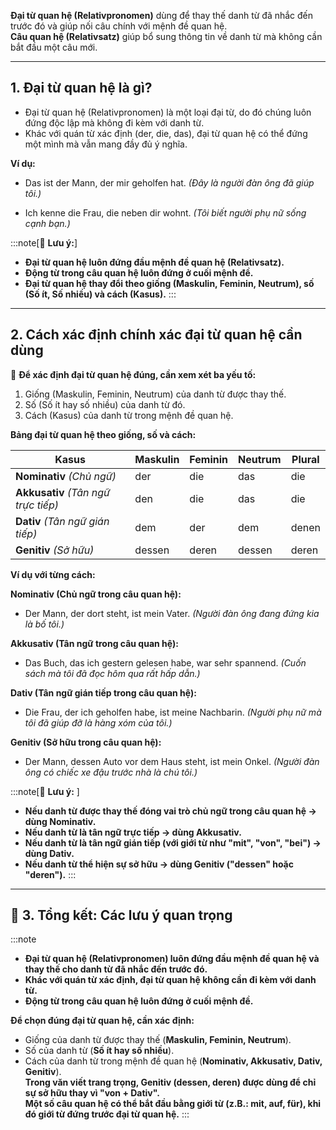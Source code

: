 
**Đại từ quan hệ (Relativpronomen)** dùng để thay thế danh từ đã nhắc đến trước đó và giúp nối câu chính với mệnh đề quan hệ.  
**Câu quan hệ (Relativsatz)** giúp bổ sung thông tin về danh từ mà không cần bắt đầu một câu mới.

---

## **1. Đại từ quan hệ là gì?**

- Đại từ quan hệ (Relativpronomen) là một loại đại từ, do đó chúng luôn đứng độc lập mà không đi kèm với danh từ.  
- Khác với quán từ xác định (der, die, das), đại từ quan hệ có thể đứng một mình mà vẫn mang đầy đủ ý nghĩa.

**Ví dụ:**

- Das ist der Mann, der mir geholfen hat. 
	_(Đây là người đàn ông đã giúp tôi.)_

- Ich kenne die Frau, die neben dir wohnt. 
	_(Tôi biết người phụ nữ sống cạnh bạn.)_

:::note[📌 **Lưu ý:**]
  - **Đại từ quan hệ luôn đứng đầu mệnh đề quan hệ (Relativsatz).**  
  - **Động từ trong câu quan hệ luôn đứng ở cuối mệnh đề.**  
  - **Đại từ quan hệ thay đổi theo giống (Maskulin, Feminin, Neutrum), số (Số ít, Số nhiều) và cách (Kasus).**
:::

---

## **2. Cách xác định chính xác đại từ quan hệ cần dùng**

📌 **Để xác định đại từ quan hệ đúng, cần xem xét ba yếu tố:**  

1. Giống (Maskulin, Feminin, Neutrum) của danh từ được thay thế.  
2. Số (Số ít hay số nhiều) của danh từ đó.  
3. Cách (Kasus) của danh từ trong mệnh đề quan hệ.

**Bảng đại từ quan hệ theo giống, số và cách:**

|**Kasus**|**Maskulin**|**Feminin**|**Neutrum**|**Plural**|
|---|---|---|---|---|
|**Nominativ** _(Chủ ngữ)_|der|die|das|die|
|**Akkusativ** _(Tân ngữ trực tiếp)_|den|die|das|die|
|**Dativ** _(Tân ngữ gián tiếp)_|dem|der|dem|denen|
|**Genitiv** _(Sở hữu)_|dessen|deren|dessen|deren|

**Ví dụ với từng cách:**

**Nominativ (Chủ ngữ trong câu quan hệ):**

- Der Mann, der dort steht, ist mein Vater. 
	_(Người đàn ông đang đứng kia là bố tôi.)_

**Akkusativ (Tân ngữ trong câu quan hệ):**

- Das Buch, das ich gestern gelesen habe, war sehr spannend. 
	_(Cuốn sách mà tôi đã đọc hôm qua rất hấp dẫn.)_

**Dativ (Tân ngữ gián tiếp trong câu quan hệ):**

- Die Frau, der ich geholfen habe, ist meine Nachbarin.
	_(Người phụ nữ mà tôi đã giúp đỡ là hàng xóm của tôi.)_

**Genitiv (Sở hữu trong câu quan hệ):**

- Der Mann, dessen Auto vor dem Haus steht, ist mein Onkel. 
	_(Người đàn ông có chiếc xe đậu trước nhà là chú tôi.)_

:::note[📌 **Lưu ý:** ]
  - **Nếu danh từ được thay thế đóng vai trò chủ ngữ trong câu quan hệ → dùng Nominativ.**  
  - **Nếu danh từ là tân ngữ trực tiếp → dùng Akkusativ.**  
  - **Nếu danh từ là tân ngữ gián tiếp (với giới từ như "mit", "von", "bei") → dùng Dativ.**  
  - **Nếu danh từ thể hiện sự sở hữu → dùng Genitiv ("dessen" hoặc "deren").**
:::

---
## **🎯 3. Tổng kết: Các lưu ý quan trọng**

:::note
  - **Đại từ quan hệ (Relativpronomen) luôn đứng đầu mệnh đề quan hệ và thay thế cho danh từ đã nhắc đến trước đó.**  
  - **Khác với quán từ xác định, đại từ quan hệ không cần đi kèm với danh từ.**  
  - **Động từ trong câu quan hệ luôn đứng ở cuối mệnh đề.**  
  
  **Để chọn đúng đại từ quan hệ, cần xác định:**

- Giống của danh từ được thay thế (**Maskulin, Feminin, Neutrum**).
- Số của danh từ (**Số ít hay số nhiều**).
- Cách của danh từ trong mệnh đề quan hệ (**Nominativ, Akkusativ, Dativ, Genitiv**).  
      **Trong văn viết trang trọng, Genitiv (dessen, deren) được dùng để chỉ sự sở hữu thay vì "von + Dativ".**  
      **Một số câu quan hệ có thể bắt đầu bằng giới từ (z.B.: mit, auf, für), khi đó giới từ đứng trước đại từ quan hệ.**
:::